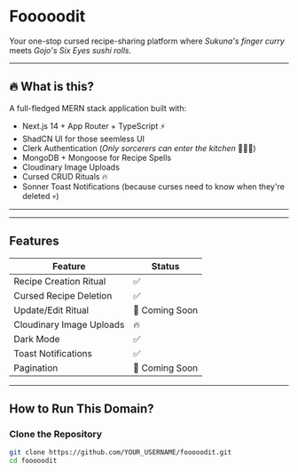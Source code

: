 # Fooooodit

Your one-stop cursed recipe-sharing platform where *Sukuna's finger curry* meets *Gojo's Six Eyes sushi rolls*.

---

## 🔥 What is this?
A full-fledged MERN stack application built with:

- Next.js 14 + App Router + TypeScript ⚡
- ShadCN UI for those seemless UI
- Clerk Authentication (*Only sorcerers can enter the kitchen* 🧑‍🍳💀)
- MongoDB + Mongoose for Recipe Spells
- Cloudinary Image Uploads
- Cursed CRUD Rituals 🔥
- Sonner Toast Notifications (because curses need to know when they're deleted 💀)

---


---

## Features

| Feature                  | Status        |
|--------------------------|---------------|
| Recipe Creation Ritual   | ✅ |
| Cursed Recipe Deletion   | ✅ |
| Update/Edit Ritual       | 🔮 Coming Soon |
| Cloudinary Image Uploads | 🔥 |
| Dark Mode               | ✅ |
| Toast Notifications      | ✅ |
| Pagination              | 🔮 Coming Soon |

---

## How to Run This Domain?

### Clone the Repository
```bash
git clone https://github.com/YOUR_USERNAME/fooooodit.git
cd fooooodit
